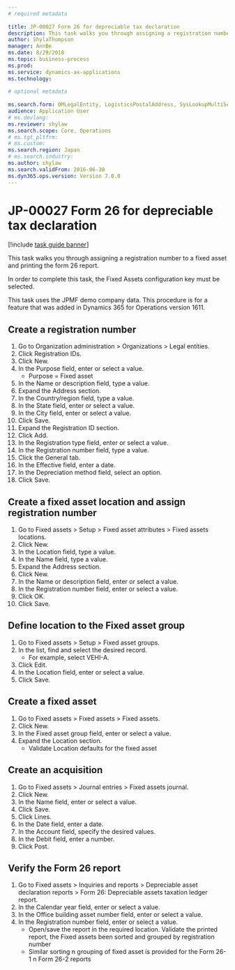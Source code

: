 ```yaml
--- 
# required metadata 
 
title: JP-00027 Form 26 for depreciable tax declaration
description: This task walks you through assigning a registration number to a fixed asset and printing the form 26 report. 
author: ShylaThompson
manager: AnnBe 
ms.date: 8/29/2018
ms.topic: business-process 
ms.prod:  
ms.service: dynamics-ax-applications 
ms.technology:  
 
# optional metadata 
 
ms.search.form: OMLegalEntity, LogisticsPostalAddress, SysLookupMultiSelectGrid, LogisticsAddressCityLookup, AssetLocation, AssetLocationEdit_JP, AssetGroup, AssetTable, LedgerJournalTable, LedgerJournalTransAsset, DefaultDashboard   
audience: Application User 
# ms.devlang:  
ms.reviewer: shylaw
ms.search.scope: Core, Operations 
# ms.tgt_pltfrm:  
# ms.custom:  
ms.search.region: Japan
# ms.search.industry: 
ms.author: shylaw
ms.search.validFrom: 2016-06-30 
ms.dyn365.ops.version: Version 7.0.0 
---
```

# JP-00027 Form 26 for depreciable tax declaration

[!include [task guide banner](../../includes/task-guide-banner.md)]

This task walks you through assigning a registration number to a fixed asset and printing the form 26 report.

In order to complete this task, the Fixed Assets configuration key must be selected.

This task uses the JPMF demo company data. This procedure is for a feature that was added in Dynamics 365 for Operations version 1611.


## Create a registration number
1. Go to Organization administration > Organizations > Legal entities.
2. Click Registration IDs.
3. Click New.
4. In the Purpose field, enter or select a value.
    * Purpose = Fixed asset  
5. In the Name or description field, type a value.
6. Expand the Address section.
7. In the Country/region field, type a value.
8. In the State field, enter or select a value.
9. In the City field, enter or select a value.
10. Click Save.
11. Expand the Registration ID section.
12. Click Add.
13. In the Registration type field, enter or select a value.
14. In the Registration number field, type a value.
15. Click the General tab.
16. In the Effective field, enter a date.
17. In the Depreciation method field, select an option.
18. Click Save.

## Create a fixed asset location and assign registration number
1. Go to Fixed assets > Setup > Fixed asset attributes > Fixed assets locations.
2. Click New.
3. In the Location field, type a value.
4. In the Name field, type a value.
5. Expand the Address section.
6. Click New.
7. In the Name or description field, enter or select a value.
8. In the Registration number field, enter or select a value.
9. Click OK.
10. Click Save.

## Define location to the Fixed asset group
1. Go to Fixed assets > Setup > Fixed asset groups.
2. In the list, find and select the desired record.
    * For example, select VEHI-A.  
3. Click Edit.
4. In the Location field, enter or select a value.
5. Click Save.

## Create a fixed asset
1. Go to Fixed assets > Fixed assets > Fixed assets.
2. Click New.
3. In the Fixed asset group field, enter or select a value.
4. Expand the Location section.
    * Validate Location defaults for the fixed asset  

## Create an acquisition
1. Go to Fixed assets > Journal entries > Fixed assets journal.
2. Click New.
3. In the Name field, enter or select a value.
4. Click Save.
5. Click Lines.
6. In the Date field, enter a date.
7. In the Account field, specify the desired values.
8. In the Debit field, enter a number.
9. Click Post.

## Verify the Form 26 report
1. Go to Fixed assets > Inquiries and reports > Depreciable asset declaration reports > Form 26: Depreciable assets taxation ledger report.
2. In the Calendar year field, enter or select a value.
3. In the Office building asset number field, enter or select a value.
4. In the Registration number field, enter or select a value.
    * Open/save the report in the required location.  Validate the printed report,  the Fixed assets been sorted and grouped by registration number  
    * Similar sorting n grouping of fixed asset is provided for the Form 26-1 n Form 26-2 reports  

